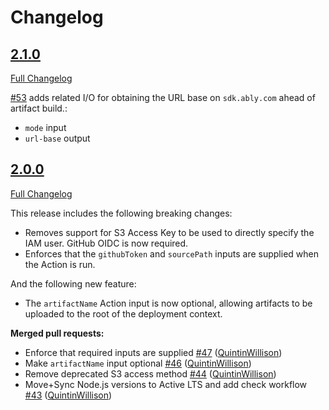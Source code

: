 # Changelog

## [2.1.0](https://github.com/ably/sdk-upload-action/tree/v2.1.0)

[Full Changelog](https://github.com/ably/sdk-upload-action/compare/v2.0.0...v2.1.0)

[\#53](https://github.com/ably/sdk-upload-action/pull/53) adds related I/O for obtaining the URL base on `sdk.ably.com` ahead of artifact build.:

- `mode` input
- `url-base` output

## [2.0.0](https://github.com/ably/sdk-upload-action/tree/v2.0.0)

[Full Changelog](https://github.com/ably/sdk-upload-action/compare/v1.3.0...v2.0.0)

This release includes the following breaking changes:

- Removes support for S3 Access Key to be used to directly specify the IAM user.
  GitHub OIDC is now required.
- Enforces that the `githubToken` and `sourcePath` inputs are supplied when the Action is run.

And the following new feature:

- The `artifactName` Action input is now optional, allowing artifacts to be uploaded to the root of the deployment context.

**Merged pull requests:**

- Enforce that required inputs are supplied [\#47](https://github.com/ably/sdk-upload-action/pull/47) ([QuintinWillison](https://github.com/QuintinWillison))
- Make `artifactName` input optional [\#46](https://github.com/ably/sdk-upload-action/pull/46) ([QuintinWillison](https://github.com/QuintinWillison))
- Remove deprecated S3 access method [\#44](https://github.com/ably/sdk-upload-action/pull/44) ([QuintinWillison](https://github.com/QuintinWillison))
- Move+Sync Node.js versions to Active LTS and add check workflow [\#43](https://github.com/ably/sdk-upload-action/pull/43) ([QuintinWillison](https://github.com/QuintinWillison))
